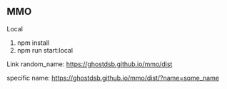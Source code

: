 ## MMO

Local 
1. npm install 
2. npm run start:local

Link
random_name: 
https://ghostdsb.github.io/mmo/dist

specific name:
https://ghostdsb.github.io/mmo/dist/?name=some_name
